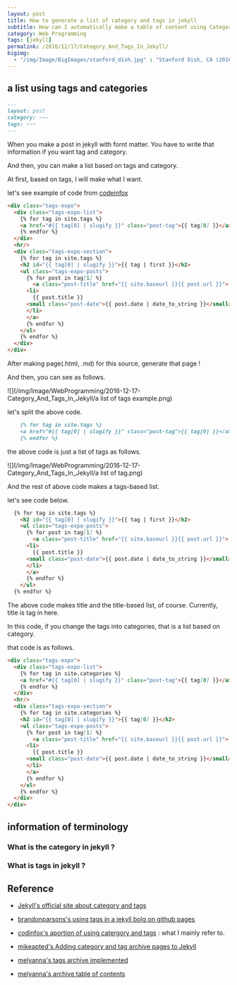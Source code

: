 ```yaml
---
layout: post
title: How to generate a list of category and tags in jekyll
subtitle: How can I automatically make a table of content using Category and Tags ?
category: Web Programming
tags: [jekyll]
permalink: /2016/12/17/Category_And_Tags_In_Jekyll/
bigimg: 
  - "/img/Image/BigImages/stanford_dish.jpg" : "Stanford Dish, CA (2016)"
---
```


## a list using tags and categories
  
```markdown
---
layout: post
category: ~~~
tags: ~~~
---
```

   When you make a post in jekyll with fornt matter. You have to write that information if you want tag and category. 
   
   And then, you can make a list based on tags and category. 
   
   At first, based on tags, I will make what I want. 
   
   let's see example of code from [codeinfox](http://codinfox.github.io/blog/tags/)
   
```markdown
<div class="tags-expo">
  <div class="tags-expo-list">
    {% for tag in site.tags %}
    <a href="#{{ tag[0] | slugify }}" class="post-tag">{{ tag[0] }}</a>
    {% endfor %}
  </div>
  <hr/>
  <div class="tags-expo-section">
    {% for tag in site.tags %}
    <h2 id="{{ tag[0] | slugify }}">{{ tag | first }}</h2>
    <ul class="tags-expo-posts">
      {% for post in tag[1] %}
        <a class="post-title" href="{{ site.baseurl }}{{ post.url }}">
      <li>
        {{ post.title }}
      <small class="post-date">{{ post.date | date_to_string }}</small>
      </li>
      </a>
      {% endfor %}
    </ul>
    {% endfor %}
  </div>
</div>
```
   
  After making page(.html, .md) for this source, generate that page !
  
  And then, you can see as follows. 
  
  ![](/img/Image/WebProgramming/2016-12-17-Category_And_Tags_In_Jekyll/a list of tags example.png)

  let's split the above code.
 
```markdown
    {% for tag in site.tags %}
    <a href="#{{ tag[0] | slugify }}" class="post-tag">{{ tag[0] }}</a>
    {% endfor %}
```
   the above code is just a list of tags as follows. 
  
  ![](/img/Image/WebProgramming/2016-12-17-Category_And_Tags_In_Jekyll/a list of tag.png)
  
  And the rest of above code makes a tags-based list. 
  
  let's see code below. 
  
```markdown
  {% for tag in site.tags %}
    <h2 id="{{ tag[0] | slugify }}">{{ tag | first }}</h2>
    <ul class="tags-expo-posts">
      {% for post in tag[1] %}
        <a class="post-title" href="{{ site.baseurl }}{{ post.url }}">
      <li>
        {{ post.title }}
      <small class="post-date">{{ post.date | date_to_string }}</small>
      </li>
      </a>
      {% endfor %}
    </ul>
  {% endfor %}
```
  
  The above code makes title and the title-based list, of course. Currently,  title is tag in here. 
  
  In this code, if you change the tags into categories, that is a list based on category. 
  
  that code is as follows. 
  
```markdown
<div class="tags-expo">
  <div class="tags-expo-list">
    {% for tag in site.categories %}
    <a href="#{{ tag[0] | slugify }}" class="post-tag">{{ tag[0] }}</a>
    {% endfor %}
  </div>
  <hr/>
  <div class="tags-expo-section">
    {% for tag in site.categories %}
    <h2 id="{{ tag[0] | slugify }}">{{ tag[0] }}</h2>
    <ul class="tags-expo-posts">
      {% for post in tag[1] %}
        <a class="post-title" href="{{ site.baseurl }}{{ post.url }}">
      <li>
        {{ post.title }}
      <small class="post-date">{{ post.date | date_to_string }}</small>
      </li>
      </a>
      {% endfor %}
    </ul>
    {% endfor %}
  </div>
</div>
```
  

## information of terminology

### What is the category in jekyll ?



### What is tags in jekyll ?




## Reference

  - [Jekyll's official site about category and tags](https://jekyllrb.com/docs/frontmatter/#predefined-variables-for-posts)
  
  - [brandonparsons's using tags in a jekyll bolg on github pages](https://blog.brandonparsons.me/2015-using-tags-in-a-jekyll-blog-on-github-pages)
  
  - [codinfox's aportion of using catergory and tags](https://codinfox.github.io/dev/2015/03/06/use-tags-and-categories-in-your-jekyll-based-github-pages/) : what I mainly refer to.
      
  - [mikeapted's Adding category and tag archive pages to Jekyll](https://www.mikeapted.com/jekyll/2015/12/30/category-and-tag-archives-in-jekyll-no-plugins/)
  
  - [melyanna's tags archive implemented](https://melyanna.github.io/2016-02-15-tags/)
  
  - [melyanna's archive table of contents](https://melyanna.github.io/toc/)
